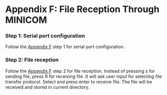 # Appendix F: File Reception Through MINICOM

### Step 1: Serial port configuration&#x20;

Follow the [Appendix F](appendix-f-file-reception-through-minicom.md) step 1 for serial port configuration.&#x20;

### Step 2: File reception&#x20;

Follow the [Appendix F](appendix-f-file-reception-through-minicom.md) step 2 for file reception. Instead of pressing s for sending file, press R for receiving file .It will ask user input for selecting file transfer protocol. Select and press enter to receive file. The file will be received and stored in current directory.
